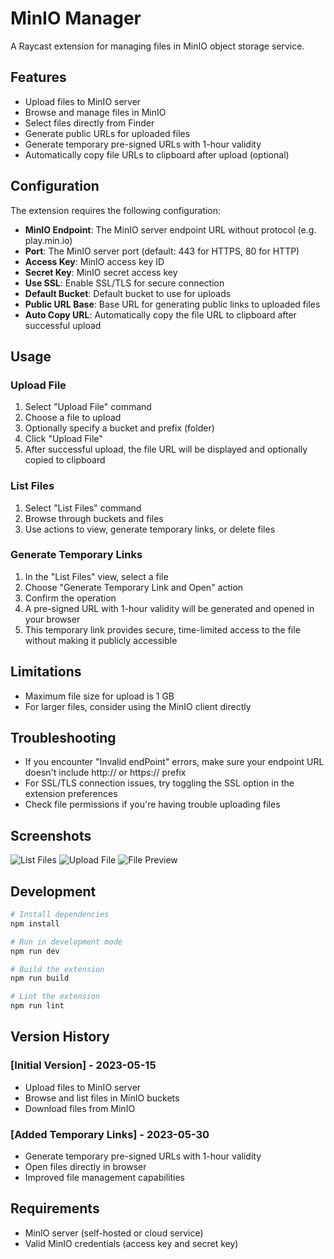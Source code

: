 # MinIO Manager

A Raycast extension for managing files in MinIO object storage service.

## Features

- Upload files to MinIO server
- Browse and manage files in MinIO
- Select files directly from Finder
- Generate public URLs for uploaded files
- Generate temporary pre-signed URLs with 1-hour validity
- Automatically copy file URLs to clipboard after upload (optional)

## Configuration

The extension requires the following configuration:

- **MinIO Endpoint**: The MinIO server endpoint URL without protocol (e.g. play.min.io)
- **Port**: The MinIO server port (default: 443 for HTTPS, 80 for HTTP)
- **Access Key**: MinIO access key ID
- **Secret Key**: MinIO secret access key
- **Use SSL**: Enable SSL/TLS for secure connection
- **Default Bucket**: Default bucket to use for uploads
- **Public URL Base**: Base URL for generating public links to uploaded files
- **Auto Copy URL**: Automatically copy the file URL to clipboard after successful upload

## Usage

### Upload File

1. Select "Upload File" command
2. Choose a file to upload
3. Optionally specify a bucket and prefix (folder)
4. Click "Upload File"
5. After successful upload, the file URL will be displayed and optionally copied to clipboard

### List Files

1. Select "List Files" command
2. Browse through buckets and files
3. Use actions to view, generate temporary links, or delete files

### Generate Temporary Links

1. In the "List Files" view, select a file
2. Choose "Generate Temporary Link and Open" action
3. Confirm the operation
4. A pre-signed URL with 1-hour validity will be generated and opened in your browser
5. This temporary link provides secure, time-limited access to the file without making it publicly accessible

## Limitations

- Maximum file size for upload is 1 GB
- For larger files, consider using the MinIO client directly

## Troubleshooting

- If you encounter "Invalid endPoint" errors, make sure your endpoint URL doesn't include http:// or https:// prefix
- For SSL/TLS connection issues, try toggling the SSL option in the extension preferences
- Check file permissions if you're having trouble uploading files

## Screenshots

![List Files](./metadata/list-files.png)
![Upload File](./metadata/upload-file.png)
![File Preview](./metadata/file-preview.png)

## Development

```bash
# Install dependencies
npm install

# Run in development mode
npm run dev

# Build the extension
npm run build

# Lint the extension
npm run lint
```

## Version History

### [Initial Version] - 2023-05-15

- Upload files to MinIO server
- Browse and list files in MinIO buckets
- Download files from MinIO

### [Added Temporary Links] - 2023-05-30

- Generate temporary pre-signed URLs with 1-hour validity
- Open files directly in browser
- Improved file management capabilities

## Requirements

- MinIO server (self-hosted or cloud service)
- Valid MinIO credentials (access key and secret key)